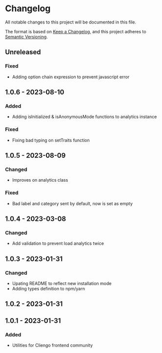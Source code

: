 # Changelog

All notable changes to this project will be documented in this file.

The format is based on [Keep a Changelog](https://keepachangelog.com/en/1.0.0/),
and this project adheres to [Semantic Versioning](https://semver.org/spec/v2.0.0.html).

## Unreleased
### Fixed
- Adding option chain expression to prevent javascript error

## 1.0.6 - 2023-08-10
### Added
- Adding isInitialized & isAnonymousMode functions to analytics instance

### Fixed
- Fixing bad typing on setTraits function

## 1.0.5 - 2023-08-09
### Changed
- Improves on analytics class

### Fixed
- Bad label and category sent by default, now is set as empty

## 1.0.4 - 2023-03-08
### Changed
- Add validation to prevent load analytics twice

## 1.0.3 - 2023-01-31
### Changed
- Upating README to reflect new installation mode
- Adding types definition to npm/yarn

## 1.0.2 - 2023-01-31

## 1.0.1 - 2023-01-31
### Added
- Utilities for Cliengo frontend community
